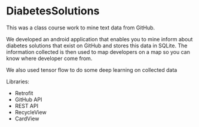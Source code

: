 # DiabetesSolutions

This was a class course work to mine text data from GitHub.

We developed an android application that enables you to mine inform about diabetes solutions that exist on GitHub and stores this data in SQLite. The information collected is then used to map developers on a map so you can know where developer come from. 

We also used tensor flow to do some deep learning on collected data

Libraries:
- Retrofit
- GitHub API
- REST API
- RecycleView
- CardView

